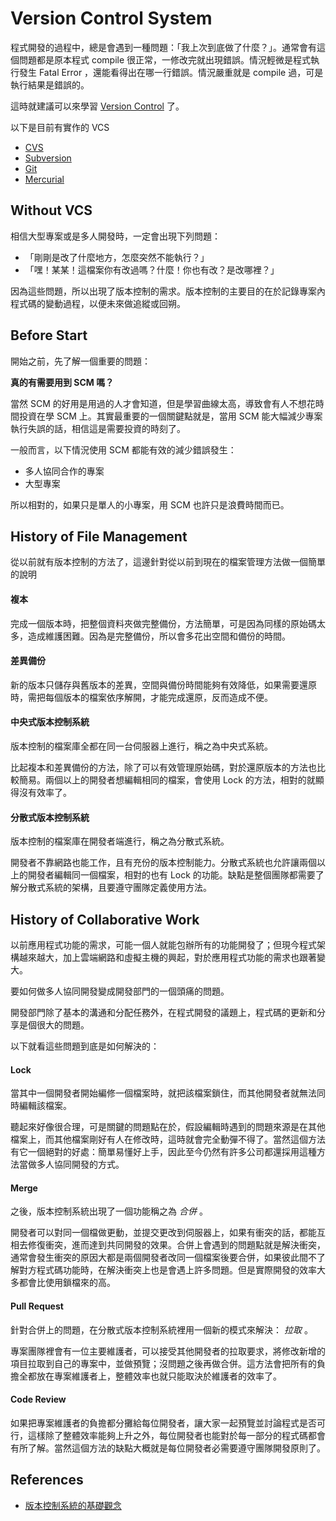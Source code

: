 Version Control System
======================

程式開發的過程中，總是會遇到一種問題：「我上次到底做了什麼？」。通常會有這個問題都是原本程式 compile 很正常，一修改完就出現錯誤。情況輕微是程式執行發生 Fatal Error ，還能看得出在哪一行錯誤。情況嚴重就是 compile 過，可是執行結果是錯誤的。

這時就建議可以來學習 [Version Control][] 了。

以下是目前有實作的 VCS

* [CVS](http://savannah.nongnu.org/projects/cvs)
* [Subversion](subversion/README.md)
* [Git](git/README.md)
* [Mercurial](https://www.mercurial-scm.org/)

Without VCS
-----------

相信大型專案或是多人開發時，一定會出現下列問題：

* 「剛剛是改了什麼地方，怎麼突然不能執行？」
* 「嘿！某某！這檔案你有改過嗎？什麼！你也有改？是改哪裡？」

因為這些問題，所以出現了版本控制的需求。版本控制的主要目的在於記錄專案內程式碼的變動過程，以便未來做追縱或回朔。

Before Start
------------

開始之前，先了解一個重要的問題：

**真的有需要用到 SCM 嗎？**

當然 SCM 的好用是用過的人才會知道，但是學習曲線太高，導致會有人不想花時間投資在學 SCM 上。其實最重要的一個關鍵點就是，當用 SCM 能大幅減少專案執行失誤的話，相信這是需要投資的時刻了。

一般而言，以下情況使用 SCM 都能有效的減少錯誤發生：

* 多人協同合作的專案
* 大型專案

所以相對的，如果只是單人的小專案，用 SCM 也許只是浪費時間而已。

History of File Management
--------------------------

從以前就有版本控制的方法了，這邊針對從以前到現在的檔案管理方法做一個簡單的說明

#### 複本

完成一個版本時，把整個資料夾做完整備份，方法簡單，可是因為同樣的原始碼太多，造成維護困難。因為是完整備份，所以會多花出空間和備份的時間。

#### 差異備份

新的版本只儲存與舊版本的差異，空間與備份時間能夠有效降低，如果需要還原時，需把每個版本的檔案依序解開，才能完成還原，反而造成不便。

#### 中央式版本控制系統

版本控制的檔案庫全都在同一台伺服器上進行，稱之為中央式系統。

比起複本和差異備份的方法，除了可以有效管理原始碼，對於還原版本的方法也比較簡易。兩個以上的開發者想編輯相同的檔案，會使用 Lock 的方法，相對的就顯得沒有效率了。

#### 分散式版本控制系統

版本控制的檔案庫在開發者端進行，稱之為分散式系統。

開發者不靠網路也能工作，且有充份的版本控制能力。分散式系統也允許讓兩個以上的開發者編輯同一個檔案，相對的也有 Lock 的功能。缺點是整個團隊都需要了解分散式系統的架構，且要遵守團隊定義使用方法。

History of Collaborative Work
-----------------------------

以前應用程式功能的需求，可能一個人就能包辦所有的功能開發了；但現今程式架構越來越大，加上雲端網路和虛擬主機的興起，對於應用程式功能的需求也跟著變大。

要如何做多人協同開發變成開發部門的一個頭痛的問題。

開發部門除了基本的溝通和分配任務外，在程式開發的議題上，程式碼的更新和分享是個很大的問題。

以下就看這些問題到底是如何解決的：

#### Lock

當其中一個開發者開始編修一個檔案時，就把該檔案鎖住，而其他開發者就無法同時編輯該檔案。

聽起來好像很合理，可是關鍵的問題點在於，假設編輯時遇到的問題來源是在其他檔案上，而其他檔案剛好有人在修改時，這時就會完全動彈不得了。當然這個方法有它一個絕對的好處：簡單易懂好上手，因此至今仍然有許多公司都還採用這種方法當做多人協同開發的方式。

#### Merge

之後，版本控制系統出現了一個功能稱之為 *合併* 。

開發者可以對同一個檔做更動，並提交更改到伺服器上，如果有衝突的話，都能互相去修復衝突，進而達到共同開發的效果。合併上會遇到的問題點就是解決衝突，通常會發生衝突的原因大都是兩個開發者改同一個檔案後要合併，如果彼此間不了解對方程式碼功能時，在解決衝突上也是會遇上許多問題。但是實際開發的效率大多都會比使用鎖檔來的高。

#### Pull Request

針對合併上的問題，在分散式版本控制系統裡用一個新的模式來解決： *拉取* 。

專案團隊裡會有一位主要維護者，可以接受其他開發者的拉取要求，將修改新增的項目拉取到自己的專案中，並做預覽；沒問題之後再做合併。這方法會把所有的負擔全都放在專案維護者上，整體效率也就只能取決於維護者的效率了。

#### Code Review

如果把專案維護者的負擔都分攤給每位開發者，讓大家一起預覽並討論程式是否可行，這樣除了整體效率能夠上升之外，每位開發者也能對於每一部分的程式碼都會有所了解。當然這個方法的缺點大概就是每位開發者必需要遵守團隊開發原則了。

## References

* [版本控制系統的基礎觀念](https://dotblogs.com.tw/huanlin/archive/2008/04/23/3198.aspx)

[Version Control]: https://en.wikipedia.org/wiki/Version_control
